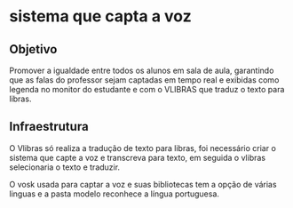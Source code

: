 # sistema que capta a voz 

## Objetivo

Promover a igualdade entre todos os alunos em sala de aula, garantindo que as falas do professor sejam captadas em tempo real e exibidas como legenda no monitor do estudante e com o VLIBRAS que traduz o texto para libras.

## Infraestrutura

O Vlibras só realiza a tradução de texto para libras, foi necessário criar o sistema que capte a voz e transcreva para texto, em seguida o vlibras selecionaria o texto e traduzir. 

O vosk usada para captar a voz e suas bibliotecas tem a opção de várias linguas e a pasta modelo reconhece a língua portuguesa.




